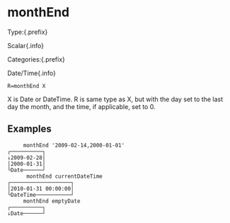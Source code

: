 # monthEnd

Type:{.prefix}

Scalar{.info}

Categories:{.prefix}

Date/Time{.info}

~~~
R=monthEnd X
~~~

X is Date or DateTime. R is same type as X, but with the day set to the last day the month, and the
time, if applicable, set to 0.

## Examples

~~~
     monthEnd '2009-02-14,2000-01-01'
┌──────────┐
↓2009-02-28│
│2000-01-31│
└Date──────┘
      monthEnd currentDateTime
┌───────────────────┐
│2010-01-31 00:00:00│
└DateTime───────────┘
     monthEnd emptyDate
┌──────────┐
↓Date──────┘
~~~

